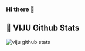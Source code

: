 ### Hi there 👋

<!--
**VIJU15/VIJU15** is a ✨ _special_ ✨ repository because its `README.md` (this file) appears on your GitHub profile.

![Profile views](https://komarev.com/ghpvc/?username=VIJU15&color=blue&style=flat-square&label=Profile+Views)

Here are some ideas to get you started:

- 🔭 I’m currently working on ...
- 🌱 I’m currently learning ...
- 👯 I’m looking to collaborate on ...
- 🤔 I’m looking for help with ...
- 💬 Ask me about ...
- 📫 How to reach me: ...
- 😄 Pronouns: ...
- ⚡ Fun fact: ...
-->
## 🎯 **VIJU Github Stats**

![viju github stats](https://github-readme-stats.vercel.app/api?username=viju15&show_icons=true&theme=tokyonight)
